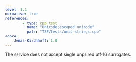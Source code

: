 ```yaml
---
level: 1.1
normative: true
references:
        - type: cpp_test
          name: "Unicode;escaped unicode"
          path: "TSF/tests/unit-strings.cpp"
score:
    Jonas-Kirchhoff: 1.0
---
```


The service does not accept single unpaired utf-16 surrogates.